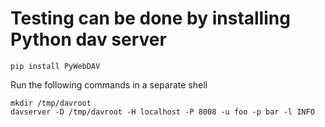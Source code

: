 # Testing can be done by installing Python dav server

    pip install PyWebDAV

Run the following commands in a separate shell

    mkdir /tmp/davroot
    davserver -D /tmp/davroot -H localhost -P 8008 -u foo -p bar -l INFO
